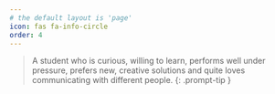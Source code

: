 ```yaml
---
# the default layout is 'page'
icon: fas fa-info-circle
order: 4
---
```


> A student who is curious, willing to learn, performs well under pressure, prefers new, creative solutions and quite loves communicating with different people.
{: .prompt-tip }
